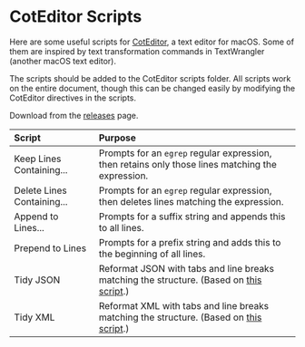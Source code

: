 # CotEditor Scripts

Here are some useful scripts for [CotEditor](https://coteditor.com), a text editor for macOS. Some of them are inspired by text transformation commands in TextWrangler (another macOS text editor).

The scripts should be added to the CotEditor scripts folder. All scripts work on the entire document, though this can be changed easily by modifying the CotEditor directives in the scripts. 

Download from the [releases](https://github.com/playerofgames/CotEditor-Scripts/releases) page.

| Script | Purpose |
|:--|:--|
| Keep Lines Containing... | Prompts for an `egrep` regular expression, then retains only those lines matching the expression. |
| Delete Lines Containing... | Prompts for an `egrep` regular expression, then deletes lines matching the expression.  |
| Append to Lines... | Prompts for a suffix string and appends this to all lines. |
| Prepend to Lines | Prompts for a prefix string and adds this to the beginning of all lines. |
| Tidy JSON | Reformat JSON with tabs and line breaks matching the structure. (Based on [this script](http://www.kyleclegg.com/blog/tidy-json-formatting-with-textwrangler).) |
| Tidy XML | Reformat XML with tabs and line breaks matching the structure. (Based on [this script](https://magp.ie/2010/02/15/format-xml-with-textwrangler/).) |
